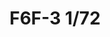 ---
title: "F6F-3  1/72"
price: 1250.00 
desc: "WEEKEND EDITION, F6F-3  1/72, razmera: 1/72"
img_path: "/assets/img/7441.jpg"
brand: AMMO
available: true
special_offer: false
new: false
soon: false
cat: "Plasticne-Makete"
subcat: "PM-EDUARD"
subsubcat: ""
sifra: "7441"
---
